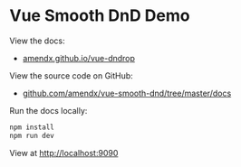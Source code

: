 # Vue Smooth DnD Demo

View the docs:

- [amendx.github.io/vue-dndrop](https://amendx.github.io/vue-dndrop)

View the source code on GitHub:

- [github.com/amendx/vue-smooth-dnd/tree/master/docs](https://github.com/amendx/vue-dndrop/tree/master/docs)

Run the docs locally:

```bash
npm install
npm run dev
```

View at [http://localhost:9090](http://localhost:9090)

